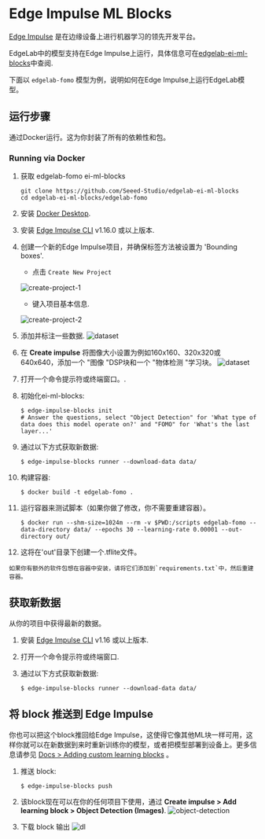 # Edge Impulse ML Blocks

[Edge Impulse](https://www.edgeimpulse.com/) 是在边缘设备上进行机器学习的领先开发平台。

EdgeLab中的模型支持在Edge Impulse上运行，具体信息可在[edgelab-ei-ml-blocks](https://github.com/Seeed-Studio/edgelab-ei-ml-blocks)中查阅.

下面以 `edgelab-fomo` 模型为例，说明如何在Edge Impulse上运行EdgeLab模型。

## 运行步骤

通过Docker运行。这为你封装了所有的依赖性和包。

### Running via Docker
1. 获取 edgelab-fomo ei-ml-blocks
    ```
    git clone https://github.com/Seeed-Studio/edgelab-ei-ml-blocks
    cd edgelab-ei-ml-blocks/edgelab-fomo
    ```
2. 安装 [Docker Desktop](https://www.docker.com/products/docker-desktop/).
3. 安装 [Edge Impulse CLI](https://docs.edgeimpulse.com/docs/edge-impulse-cli/cli-installation) v1.16.0 或以上版本.
4. 创建一个新的Edge Impulse项目，并确保标签方法被设置为 'Bounding boxes'.
    - 点击 `Create New Project`

    ![create-project-1](/static/ei/ei-ml-blocks-create-project.png)
    - 键入项目基本信息.

    ![create-project-2](/static/ei/ei-ml-blocks-create-project2.png)

5. 添加并标注一些数据.
![dataset](/static/ei/ei-ml-blocks-dataset.png)
6. 在 **Create impulse** 将图像大小设置为例如160x160、320x320或640x640，添加一个 "图像 "DSP块和一个 "物体检测 "学习块。
![dataset](/static/ei/ei-ml-blocks-design.png)
7. 打开一个命令提示符或终端窗口。.
8. 初始化ei-ml-blocks:

    ```
    $ edge-impulse-blocks init
    # Answer the questions, select "Object Detection" for 'What type of data does this model operate on?' and "FOMO" for 'What's the last layer...'
    ```

9. 通过以下方式获取新数据:

    ```
    $ edge-impulse-blocks runner --download-data data/
    ```

10. 构建容器:

    ```
    $ docker build -t edgelab-fomo .
    ```

11. 运行容器来测试脚本（如果你做了修改，你不需要重建容器）。

    ```
    $ docker run --shm-size=1024m --rm -v $PWD:/scripts edgelab-fomo --data-directory data/ --epochs 30 --learning-rate 0.00001 --out-directory out/
    ```

12. 这将在'out'目录下创建一个.tflite文件。

```{note}
如果你有额外的软件包想在容器中安装，请将它们添加到`requirements.txt`中，然后重建容器。
```
## 获取新数据

从你的项目中获得最新的数据。

1. 安装 [Edge Impulse CLI](https://docs.edgeimpulse.com/docs/edge-impulse-cli/cli-installation) v1.16 或以上版本.
2. 打开一个命令提示符或终端窗口.
3. 通过以下方式获取新数据:

    ```
    $ edge-impulse-blocks runner --download-data data/
    ```

## 将 block 推送到  Edge Impulse

你也可以把这个block推回给Edge Impulse，这使得它像其他ML块一样可用，这样你就可以在新数据到来时重新训练你的模型，或者把模型部署到设备上。更多信息请参见 [Docs > Adding custom learning blocks](https://docs.edgeimpulse.com/docs/edge-impulse-studio/organizations/adding-custom-transfer-learning-models) 。

1. 推送 block:

    ```
    $ edge-impulse-blocks push
    ```

2. 该block现在可以在你的任何项目下使用，通过  **Create impulse > Add learning block > Object Detection (Images)**.
![object-detection](/static/ei/ei-ml-blocks-obj-det.png)

3. 下载 block 输出
![dl](/static/ei/ei-ml-blocks-dl.png)
